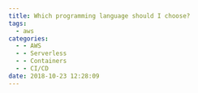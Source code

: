 ```yaml
---
title: Which programming language should I choose?
tags:
  - aws
categories:
  - - AWS
  - - Serverless
  - - Containers
  - - CI/CD
date: 2018-10-23 12:28:09
---
```

